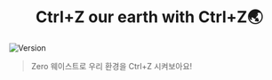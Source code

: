 <h1 align="center">Ctrl+Z our earth with Ctrl+Z🌏</h1>
<p>
  <img alt="Version" src="https://img.shields.io/badge/version-1.0.0-blue.svg?cacheSeconds=2592000" />
</p>

> Zero 웨이스트로 우리 환경을 Ctrl+Z 시켜보아요!
